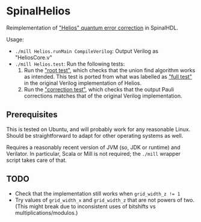 # SpinalHelios

Reimplementation of ["Helios" quantum error correction](https://github.com/NamiLiy/Helios_scalable_QEC) in SpinalHDL.

Usage:
* `./mill Helios.runMain CompileVerilog`: Output Verilog as "HeliosCore.v"
* `./mill Helios.test`: Run the following tests:
    1. Run the ["root test"](./Helios/test/src/RootTest.scala), which checks that the union find algorithm works as intended.
    This test is ported from what was labelled as ["full test"](https://github.com/ethanlee515/Helios_scalable_QEC/blob/make-test/test_benches/full_tests/single_FPGA_FIFO_verification_test_rsc.sv) in the original Verilog implementation of Helios.
    1. Run the ["correction test"](./Helios/test/src/CorrectionTest.scala), which checks that the output Pauli corrections matches that of the original Verilog implementation.

## Prerequisites

This is tested on Ubuntu, and will probably work for any reasonable Linux.
Should be straightforward to adapt for other operating systems as well.

Requires a reasonably recent version of JVM (so, JDK or runtime) and Verilator.
In particular, Scala or Mill is not required;
the `./mill` wrapper script takes care of that.

## TODO

* Check that the implementation still works when `grid_width_z != 1`
* Try values of `grid_width_x` and `grid_width_z` that are not powers of two.
  (This might break due to inconsistent uses of bitshifts vs multiplications/modulos.)